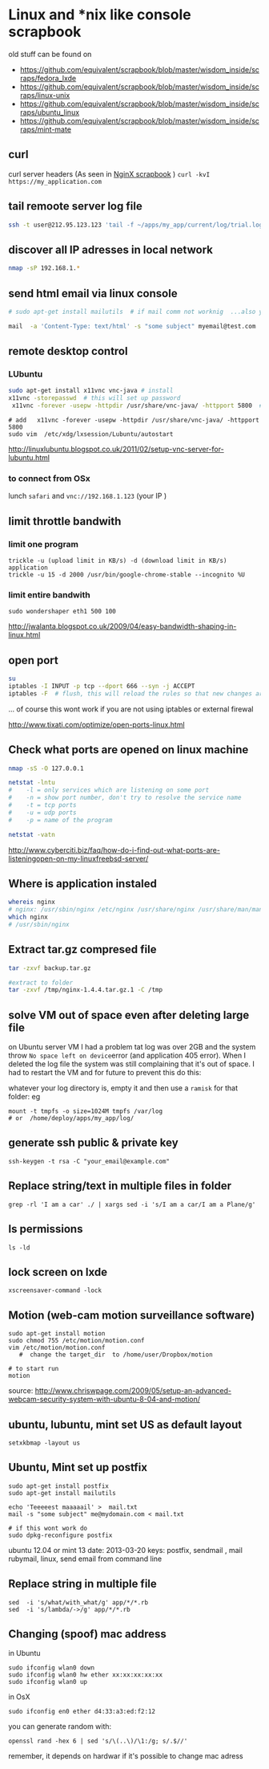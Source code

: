 # Linux and *nix like console scrapbook

old stuff can be found on 

* https://github.com/equivalent/scrapbook/blob/master/wisdom_inside/scraps/fedora_lxde
* https://github.com/equivalent/scrapbook/blob/master/wisdom_inside/scraps/linux-unix
* https://github.com/equivalent/scrapbook/blob/master/wisdom_inside/scraps/ubuntu_linux
* https://github.com/equivalent/scrapbook/blob/master/wisdom_inside/scraps/mint-mate

## curl

curl server headers (As seen in [NginX scrapbook](https://github.com/equivalent/scrapbook2/blob/master/nginx.md) )
`curl -kvI https://my_application.com`



## tail remoote server log file

```sh
ssh -t user@212.95.123.123 'tail -f ~/apps/my_app/current/log/trial.log'
```



##  discover all IP adresses in local network

```sh
nmap -sP 192.168.1.*
```

## send html email via linux console


```sh
# sudo apt-get install mailutils  # if mail comm not worknig  ...also you need postfix 

mail  -a 'Content-Type: text/html' -s "some subject" myemail@test.com  < /tmp/my_mail_content.html
```


## remote desktop control

### LUbuntu

```sh
sudo apt-get install x11vnc vnc-java # install
x11vnc -storepasswd  # this will set up password
 x11vnc -forever -usepw -httpdir /usr/share/vnc-java/ -httpport 5800  # open server 
```

```
# add   x11vnc -forever -usepw -httpdir /usr/share/vnc-java/ -httpport 5800
sudo vim  /etc/xdg/lxsession/Lubuntu/autostart
```

http://linuxlubuntu.blogspot.co.uk/2011/02/setup-vnc-server-for-lubuntu.html

###  to connect  from OSx

lunch `safari` and `vnc://192.168.1.123`  (your IP )



## limit throttle  bandwith 

### limit one program

```
trickle -u (upload limit in KB/s) -d (download limit in KB/s) application
trickle -u 15 -d 2000 /usr/bin/google-chrome-stable --incognito %U

```

### limit entire bandwith

```
sudo wondershaper eth1 500 100
```

http://jwalanta.blogspot.co.uk/2009/04/easy-bandwidth-shaping-in-linux.html

## open port 

```bash
su
iptables -I INPUT -p tcp --dport 666 --syn -j ACCEPT
iptables -F  # flush, this will reload the rules so that new changes are applyied 
```

... of course this wont work if you are not using iptables or external firewal

http://www.tixati.com/optimize/open-ports-linux.html

## Check what ports are opened on linux machine

```bash
nmap -sS -O 127.0.0.1

netstat -lntu
#    -l = only services which are listening on some port
#    -n = show port number, don't try to resolve the service name
#    -t = tcp ports
#    -u = udp ports
#    -p = name of the program

netstat -vatn
```

http://www.cyberciti.biz/faq/how-do-i-find-out-what-ports-are-listeningopen-on-my-linuxfreebsd-server/

## Where is application instaled

```bash
whereis nginx   
# nginx: /usr/sbin/nginx /etc/nginx /usr/share/nginx /usr/share/man/man1/nginx.1.gz
which nginx
# /usr/sbin/nginx
```

## Extract tar.gz compresed file

```bash
tar -zxvf backup.tar.gz

#extract to folder
tar -zxvf /tmp/nginx-1.4.4.tar.gz.1 -C /tmp

```

## solve VM out of space even after deleting large file

on Ubuntu server VM I had a problem tat log was over 2GB and the system throw
`No space left on device`error (and application 405 error). When I deleted the 
log file the system was still complaining that it's out of space. I had to restart
the VM and for future to prevent this do this: 

whatever your log directory is, empty it and then use a `ramisk` for that folder: eg

    mount -t tmpfs -o size=1024M tmpfs /var/log  
    # or  /home/deploy/apps/my_app/log/

## generate ssh public & private key

    ssh-keygen -t rsa -C "your_email@example.com"

## Replace string/text in multiple files in folder

    grep -rl 'I am a car' ./ | xargs sed -i 's/I am a car/I am a Plane/g'

## ls permissions 

    ls -ld

## lock screen on lxde

    xscreensaver-command -lock
      
## Motion (web-cam motion surveillance software)

    sudo apt-get install motion
    sudo chmod 755 /etc/motion/motion.conf
    vim /etc/motion/motion.conf
       #  change the target_dir  to /home/user/Dropbox/motion
    
    # to start run    
    motion


source: http://www.chriswpage.com/2009/05/setup-an-advanced-webcam-security-system-with-ubuntu-8-04-and-motion/
    

## ubuntu, lubuntu, mint set US as default layout

    setxkbmap -layout us

## Ubuntu, Mint set up postfix 

    sudo apt-get install postfix
    sudo apt-get install mailutils

    echo 'Teeeeest maaaaail' >  mail.txt
    mail -s "some subject" me@mydomain.com < mail.txt

    # if this wont work do
    sudo dpkg-reconfigure postfix


ubuntu 12.04 or mint 13
date: 2013-03-20
keys: postfix, sendmail , mail rubymail, linux, send email from command line


## Replace string in multiple file

    sed  -i 's/what/with_what/g' app/*/*.rb
    sed  -i 's/lambda/->/g' app/*/*.rb
    
    
## Changing (spoof) mac address

in Ubuntu

    sudo ifconfig wlan0 down
    sudo ifconfig wlan0 hw ether xx:xx:xx:xx:xx
    sudo ifconfig wlan0 up
 
in OsX

    sudo ifconfig en0 ether d4:33:a3:ed:f2:12
    
you can generate random with:

    openssl rand -hex 6 | sed 's/\(..\)/\1:/g; s/.$//'
    
remember, it depends on hardwar if it's possible to change mac adress
